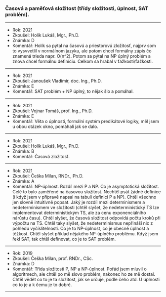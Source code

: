 ### Časová a paměťová složitost (třídy složitosti, úplnost, SAT problém).

----------------------------------------

- Rok: 2021
- Zkoušel: Holík Lukáš, Mgr., Ph.D.
- Známka: D
- Komentář: Holík sa pýtal na časovú a priestorovú zložitosť, najprv som to vysvvetlil v normálnom jazyku, ale potom chcel formálny zápis čo znamená trieda napr. O(n^2). Potom sa pýtal na NP úplný problém a znova chcel formálnu definíciu. Celkom sa hrabal v ťažkosti/ťažkosti.

----------------------------------------

- Rok: 2021
- Zkoušel: Janoušek Vladimír, doc. Ing., Ph.D.
- Známka: E
- Komentář: SAT problém + NP úplný, to nějak šlo a pomáhal.

----------------------------------------

- Rok: 2021
- Zkoušel: Vojnar Tomáš, prof. Ing., Ph.D.
- Známka: E
- Komentář: Věta o úplnosti, formální systém predikátové logiky, měl jsem u obou otázek okno, pomáhali jak se dalo.

----------------------------------------

- Rok: 2021
- Zkoušel: Holík Lukáš, Mgr., Ph.D.
- Známka: B
- Komentář: Časová zložitosť.

----------------------------------------

- Rok: 2021
- Zkoušel: Češka Milan, RNDr., Ph.D.
- Známka: A
- Komentář: NP-úplnost. Rozdíl mezi P a NP. Co je asymptotická složitost. Celé to bylo zaměřené na časovou složitost. Nechtěl psát žádné definice (i když jsem v přípravě napsal na tabuli definici P a NP). Chtěl všechno jen slovně intuitivně popsat. Jaký je rozdíl mezi determinismem a nedeterminismem ve složitosti (chtěl slyšet, že nedeterministický TS lze implementovat deterministickým TS, ale za cenu exponenciálního nárůstu času). Chtěl slyšet, že časová složitost odpovídá počtu kroků při výpočtu na TS. Chtěl taky slyšet, že nedeterminismus nepřináší nic z pohledu vyčíslitelnosti. Co je to NP-úplnost, co je obecně úplnost a těžkost. Chtěl slyšet příklad nějakého NP-úplného problému. Když jsem řekl SAT, tak chtěl definovat, co je to SAT problém.

----------------------------------------

- Rok: 2019
- Zkoušel: Češka Milan, prof. RNDr., CSc.
- Známka: D
- Komentář: Třída složitosti P, NP a NP-úplnost. Pořád jsem mluvil o algoritmech, ale chtěl po mě slovo problém, nakonec ho ze mě dostal. Chtěl vědět co to je ta složitost, jak se určuje, podle čeho atd. U úplnosti co to je a k čemu je to dobré.

----------------------------------------
